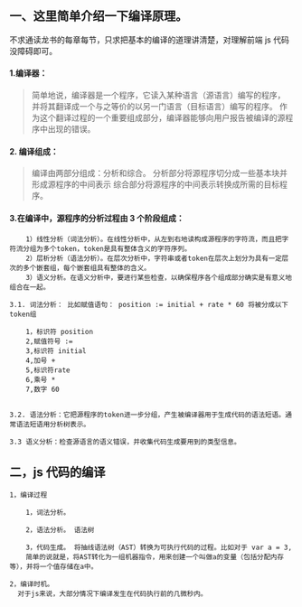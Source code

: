 ## 一、这里简单介绍一下编译原理。

不求通读龙书的每章每节，只求把基本的编译的道理讲清楚，对理解前端 js 代码没障碍即可。

#### 1.编译器：

> 简单地说，编译器是一个程序，它读入某种语言（源语言）编写的程序，
> 并将其翻译成一个与之等价的以另一门语言（目标语言）编写的程序。
> 作为这个翻译过程的一个重要组成部分，编译器能够向用户报告被编译的源程序中出现的错误。

#### 2. 编译组成：

> 编译由两部分组成：分析和综合。
> 分析部分将源程序切分成一些基本块并形成源程序的中间表示
> 综合部分将源程序的中间表示转换成所需的目标程序。

#### 3.在编译中，源程序的分析过程由 3 个阶段组成：

```
    1）线性分析（词法分析）。在线性分析中，从左到右地读构成源程序的字符流，而且把字符流分组为多个token，token是具有整体含义的字符序列。
    2）层析分析（语法分析）。在层次分析中，字符串或者token在层次上划分为具有一定层次的多个嵌套组，每个嵌套组具有整体的含义。
    3）语义分析。在语义分析中，要进行某些检查，以确保程序各个组成部分确实是有意义地组合在一起。
```

    3.1. 词法分析： 比如赋值语句： position := initial + rate * 60 将被分成以下token组

        1，标识符 position
        2,赋值符号 :=
        3,标识符 initial
        4,加号 +
        5,标识符rate
        6,乘号 *
        7,数字 60


    3.2. 语法分析：它把源程序的token进一步分组，产生被编译器用于生成代码的语法短语。通常语法短语用分析树表示。

    3.3 语义分析：检查源语言的语义错误，并收集代码生成要用到的类型信息。

## 二，js 代码的编译

    1，编译过程

        1，词法分析。

        2，语法分析。 语法树

        3，代码生成。 将抽线语法树（AST）转换为可执行代码的过程。比如对于 var a = 3,
        简单的说就是，将AST转化为一组机器指令，用来创建一个叫做a的变量（包括分配内存等），并将一个值存储在a中。

    2，编译时机。
      对于js来说，大部分情况下编译发生在代码执行前的几微秒内。

